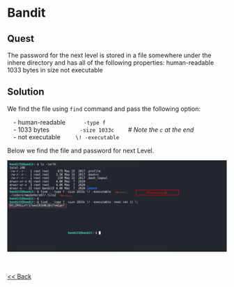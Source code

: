 # Bandit

## Quest
The password for the next level is stored in a file somewhere under the inhere directory and has all of the following properties:
    human-readable
    1033 bytes in size
    not executable
<br/>
## Solution
We find the file using `find` command and pass the following option:<br/>

  - human-readable      `-type f`<br/>
  - 1033 bytes          `-size 1033c`      <em># Note the `c` at the end</em><br/>
  - not executable     `\! -executable`<br/>


Below we find the file and password for next Level.

![](./images/Level5.png)


<br/>

[<< Back](https://grey-fish.github.io/Bandit/index.html)
